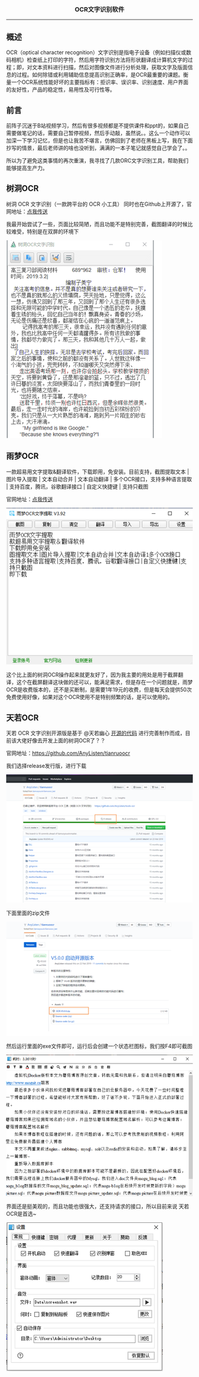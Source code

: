 ### <center>OCR文字识别软件
***
## 概述

OCR（optical character recognition）文字识别是指电子设备（例如扫描仪或数码相机）检查纸上打印的字符，然后用字符识别方法将形状翻译成计算机文字的过程；即，对文本资料进行扫描，然后对图像文件进行分析处理，获取文字及版面信息的过程。如何除错或利用辅助信息提高识别正确率，是OCR最重要的课题。衡量一个OCR系统性能好坏的主要指标有：拒识率、误识率、识别速度、用户界面的友好性，产品的稳定性，易用性及可行性等。

## 前言

前阵子沉迷于B站视频学习，然后有很多视频都是不提供课件和ppt的，如果自己需要做笔记的话，需要自己暂停视频，然后手动敲，虽然说。。这么一个动作可以加深一下学习记忆，但是也让我苦不堪言，仿佛回到了老师在黑板上写，我在下面抄写的情景，最后老师讲的啥也没听到，满满的一本子笔记就感觉自己学会了。。

所以为了避免这类事情的再次重演，我寻找了几款ORC文字识别工具，帮助我们能够提高生产力。

## 树洞OCR 

树洞 OCR 文字识别（一款跨平台的 OCR 小工具） 同时也在Github上开源了，官网地址：[点我传送](https://github.com/AnyListen/tools-ocr)

我最开始尝试了一些，页面比较简陋，而且功能不是特别完善，截图翻译的时候比较难受，特别是在双屏的环境下

![image-20200528153423741](images/image-20200528153423741.png)

## 雨梦OCR

一款超易用文字提取&翻译软件，下载即用，免安装。目前支持，截图提取文本 | 图片导入提取 | 文本自动合并 | 文本自动翻译 | 多个OCR接口，支持多种语言提取 | 支持百度，腾讯，谷歌翻译接口 | 自定义快捷键 | 支持只截图

官网地址：[点我传送](http://hanxinyumeng.cn/)

![image-20200528153835250](images/image-20200528153835250.png)

这个比上面的树洞OCR操作起来就更友好了，因为我主要的用处是用于截屏翻译，这个在截屏翻译这块做的还可以，能满足需求，但是存在一个问题就是，雨梦OCR是收费版本的，还不是买断制，是需要1年19元的收费，但是每天会提供50次免费使用好像，如果对这个OCR使用不是特别频繁的话，是可以使用的。

## 天若OCR

天若 OCR 文字识别开源版是基于 @天若幽心 [开源的代码](https://github.com/tianruoyouxin/tianruoocr_last) 进行完善制作而成，目前该大佬好像去开发上面的树洞OCR了？？

官网地址：https://github.com/AnyListen/tianruoocr

我们选择release发行版，进行下载

![image-20200528154455138](images/image-20200528154455138.png)

下面里面的zip文件

![image-20200528154517106](images/image-20200528154517106.png)

然后运行里面的exe文件即可，运行后会创建一个状态栏图标，我们按F4即可截图

![image-20200528154741103](images/image-20200528154741103.png)

界面还是挺美观的，而且功能也很强大，还支持请求的接口，所以目前来说 天若OCR是首选~

![image-20200528154820325](images/image-20200528154820325.png)

